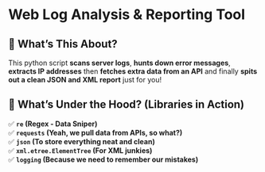 # Web Log Analysis & Reporting Tool  

## 📌 What’s This About?
This python script **scans server logs**, **hunts down error messages**, **extracts IP addresses** then **fetches extra data from an API** and finally **spits out a clean JSON and XML report** just for you!  

## 📌 What’s Under the Hood? (Libraries in Action)
✅ **`re` (Regex - Data Sniper)**  
✅ **`requests` (Yeah, we pull data from APIs, so what?)**  
✅ **`json` (To store everything neat and clean)**  
✅ **`xml.etree.ElementTree` (For XML junkies)**  
✅ **`logging` (Because we need to remember our mistakes)**
